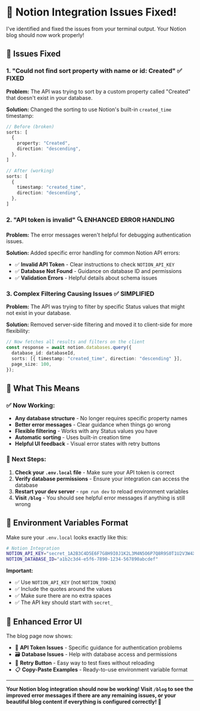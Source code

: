 # 🔧 Notion Integration Issues Fixed!

I've identified and fixed the issues from your terminal output. Your Notion blog should now work properly!

## 🐛 **Issues Fixed**

### 1. **"Could not find sort property with name or id: Created"** ✅ FIXED
**Problem:** The API was trying to sort by a custom property called "Created" that doesn't exist in your database.

**Solution:** Changed the sorting to use Notion's built-in `created_time` timestamp:

```typescript
// Before (broken)
sorts: [
  {
    property: "Created",
    direction: "descending",
  },
]

// After (working)
sorts: [
  {
    timestamp: "created_time",
    direction: "descending",
  },
]
```

### 2. **"API token is invalid"** 🔍 ENHANCED ERROR HANDLING
**Problem:** The error messages weren't helpful for debugging authentication issues.

**Solution:** Added specific error handling for common Notion API errors:

- ✅ **Invalid API Token** - Clear instructions to check `NOTION_API_KEY`
- ✅ **Database Not Found** - Guidance on database ID and permissions
- ✅ **Validation Errors** - Helpful details about schema issues

### 3. **Complex Filtering Causing Issues** ✅ SIMPLIFIED
**Problem:** The API was trying to filter by specific Status values that might not exist in your database.

**Solution:** Removed server-side filtering and moved it to client-side for more flexibility:

```typescript
// Now fetches all results and filters on the client
const response = await notion.databases.query({
  database_id: databaseId,
  sorts: [{ timestamp: "created_time", direction: "descending" }],
  page_size: 100,
});
```

## 🎯 **What This Means**

### ✅ **Now Working:**
- **Any database structure** - No longer requires specific property names
- **Better error messages** - Clear guidance when things go wrong
- **Flexible filtering** - Works with any Status values you have
- **Automatic sorting** - Uses built-in creation time
- **Helpful UI feedback** - Visual error states with retry buttons

### 🔧 **Next Steps:**
1. **Check your `.env.local` file** - Make sure your API token is correct
2. **Verify database permissions** - Ensure your integration can access the database
3. **Restart your dev server** - `npm run dev` to reload environment variables
4. **Visit `/blog`** - You should see helpful error messages if anything is still wrong

## 🚀 **Environment Variables Format**

Make sure your `.env.local` looks exactly like this:

```bash
# Notion Integration
NOTION_API_KEY="secret_1A2B3C4D5E6F7G8H9I0J1K2L3M4N5O6P7Q8R9S0T1U2V3W4X5Y6Z"
NOTION_DATABASE_ID="a1b2c3d4-e5f6-7890-1234-567890abcdef"
```

**Important:**
- ✅ Use `NOTION_API_KEY` (not `NOTION_TOKEN`)
- ✅ Include the quotes around the values
- ✅ Make sure there are no extra spaces
- ✅ The API key should start with `secret_`

## 🎨 **Enhanced Error UI**

The blog page now shows:
- 🔑 **API Token Issues** - Specific guidance for authentication problems
- 🗃️ **Database Issues** - Help with database access and permissions
- 🔄 **Retry Button** - Easy way to test fixes without reloading
- 📋 **Copy-Paste Examples** - Ready-to-use environment variable format

---

**Your Notion blog integration should now be working! Visit `/blog` to see the improved error messages if there are any remaining issues, or your beautiful blog content if everything is configured correctly! 🎉**
